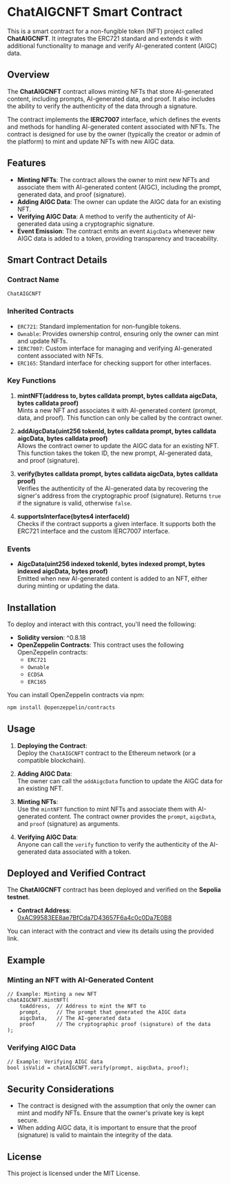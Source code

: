 # ChatAIGCNFT Smart Contract

This is a smart contract for a non-fungible token (NFT) project called **ChatAIGCNFT**. It integrates the ERC721 standard and extends it with additional functionality to manage and verify AI-generated content (AIGC) data.

## Overview

The **ChatAIGCNFT** contract allows minting NFTs that store AI-generated content, including prompts, AI-generated data, and proof. It also includes the ability to verify the authenticity of the data through a signature.

The contract implements the **IERC7007** interface, which defines the events and methods for handling AI-generated content associated with NFTs. The contract is designed for use by the owner (typically the creator or admin of the platform) to mint and update NFTs with new AIGC data.

## Features

- **Minting NFTs**: The contract allows the owner to mint new NFTs and associate them with AI-generated content (AIGC), including the prompt, generated data, and proof (signature).
- **Adding AIGC Data**: The owner can update the AIGC data for an existing NFT.
- **Verifying AIGC Data**: A method to verify the authenticity of AI-generated data using a cryptographic signature.
- **Event Emission**: The contract emits an event `AigcData` whenever new AIGC data is added to a token, providing transparency and traceability.

## Smart Contract Details

### Contract Name
`ChatAIGCNFT`

### Inherited Contracts
- `ERC721`: Standard implementation for non-fungible tokens.
- `Ownable`: Provides ownership control, ensuring only the owner can mint and update NFTs.
- `IERC7007`: Custom interface for managing and verifying AI-generated content associated with NFTs.
- `ERC165`: Standard interface for checking support for other interfaces.

### Key Functions

1. **mintNFT(address to, bytes calldata prompt, bytes calldata aigcData, bytes calldata proof)**  
   Mints a new NFT and associates it with AI-generated content (prompt, data, and proof). This function can only be called by the contract owner.

2. **addAigcData(uint256 tokenId, bytes calldata prompt, bytes calldata aigcData, bytes calldata proof)**  
   Allows the contract owner to update the AIGC data for an existing NFT. This function takes the token ID, the new prompt, AI-generated data, and proof (signature).

3. **verify(bytes calldata prompt, bytes calldata aigcData, bytes calldata proof)**  
   Verifies the authenticity of the AI-generated data by recovering the signer's address from the cryptographic proof (signature). Returns `true` if the signature is valid, otherwise `false`.

4. **supportsInterface(bytes4 interfaceId)**  
   Checks if the contract supports a given interface. It supports both the ERC721 interface and the custom IERC7007 interface.

### Events

- **AigcData(uint256 indexed tokenId, bytes indexed prompt, bytes indexed aigcData, bytes proof)**  
  Emitted when new AI-generated content is added to an NFT, either during minting or updating the data.

## Installation

To deploy and interact with this contract, you'll need the following:

- **Solidity version**: ^0.8.18
- **OpenZeppelin Contracts**: This contract uses the following OpenZeppelin contracts:
  - `ERC721`
  - `Ownable`
  - `ECDSA`
  - `ERC165`
  
You can install OpenZeppelin contracts via npm:

```bash
npm install @openzeppelin/contracts
```

## Usage

1. **Deploying the Contract**:  
   Deploy the `ChatAIGCNFT` contract to the Ethereum network (or a compatible blockchain).

2. **Adding AIGC Data**:  
   The owner can call the `addAigcData` function to update the AIGC data for an existing NFT.

3. **Minting NFTs**:  
   Use the `mintNFT` function to mint NFTs and associate them with AI-generated content. The contract owner provides the `prompt`, `aigcData`, and `proof` (signature) as arguments.

4. **Verifying AIGC Data**:  
   Anyone can call the `verify` function to verify the authenticity of the AI-generated data associated with a token.

## Deployed and Verified Contract

The **ChatAIGCNFT** contract has been deployed and verified on the **Sepolia testnet**.

- **Contract Address**: [0xAC99583EE8ae7BfCda7D43657F6a4c0c0Da7E0B8](https://base-sepolia.blockscout.com/address/0xAC99583EE8ae7BfCda7D43657F6a4c0c0Da7E0B8)

You can interact with the contract and view its details using the provided link.

## Example

### Minting an NFT with AI-Generated Content

```solidity
// Example: Minting a new NFT
chatAIGCNFT.mintNFT(
    toAddress,  // Address to mint the NFT to
    prompt,     // The prompt that generated the AIGC data
    aigcData,   // The AI-generated data
    proof       // The cryptographic proof (signature) of the data
);
```

### Verifying AIGC Data

```solidity
// Example: Verifying AIGC data
bool isValid = chatAIGCNFT.verify(prompt, aigcData, proof);
```

## Security Considerations

- The contract is designed with the assumption that only the owner can mint and modify NFTs. Ensure that the owner's private key is kept secure.
- When adding AIGC data, it is important to ensure that the proof (signature) is valid to maintain the integrity of the data.

## License

This project is licensed under the MIT License.

